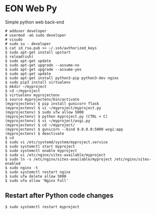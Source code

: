 # EON Web Py  
Simple python web back-end  

    # adduser developer
    # usermod -aG sudo developer
    # visudo
    # sudo su - developer
    $ cat id_rsa.pub >> ~/.ssh/authorized_keys
    $ sudo apt-get install upstart
    $ reload(ssh)
    $ sudo apt-get update
    $ sudo apt-get upgrade --assume-no
    $ sudo apt-get upgrade --assume-yes
    $ sudo apt-get update
    $ sudo apt-get install python3-pip python3-dev nginx
    $ sudo pip3 install virtualenv
    $ mkdir ~/myproject
    $ cd ~/myproject
    $ virtualenv myprojectenv
    $ source myprojectenv/bin/activate
    (myprojectenv) $ pip install gunicorn flask
    (myprojectenv) $ vi ~/myproject/myproject.py
    (myprojectenv) $ sudo ufw allow 5000
    (myprojectenv) $ python myproject.py (CTRL + C)
    (myprojectenv) $ vi ~/myproject/wsgi.py
    (myprojectenv) $ cd ~/myproject/
    (myprojectenv) $ gunicorn --bind 0.0.0.0:5000 wsgi:app
    (myprojectenv) $ deactivate
    $ cd
    $ sudo vi /etc/systemd/system/myproject.service
    $ sudo systemctl start myproject
    $ sudo systemctl enable myproject
    $ sudo vi /etc/nginx/sites-available/myproject
    $ sudo ln -s /etc/nginx/sites-available/myproject /etc/nginx/sites-enabled
    $ sudo nginx -t
    $ sudo systemctl restart nginx
    $ sudo ufw delete allow 5000
    $ sudo ufw allow 'Nginx Full'

## Restart after Python code changes  

    $ sudo systemctl restart myproject
